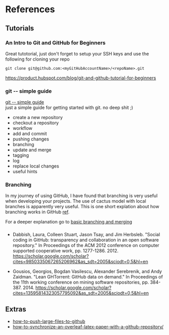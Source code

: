 # References

## Tutorials

### An Intro to Git and GitHub for Beginners
Great tutotorial, just don't forget to setup your SSH keys and use the following for cloning your repo
```
git clone git@github.com:<myGitHubAccountName>/<repoName>.git
```

https://product.hubspot.com/blog/git-and-github-tutorial-for-beginners


### git -- simple guide
[git -- simple guide](http://rogerdudler.github.io/git-guide/)  
just a simple guide for getting started with git. no deep shit ;)
* create a new repository
* checkout a repository
* workflow
* add and commit
* pushing changes
* branching
* update and merge
* tagging
* log
* replace local changes
* useful hints



### Branching
In my journey of using GitHub, I have found that branching is very useful when
developing your projects. The use of cactus model with local branches is
apparently very useful. This is one short explation about how
branching works in GitHub [ref](https://barro.github.io/2016/02/a-succesful-git-branching-model-considered-harmful/).

For a deeper explanation go to
[basic branching and merging](https://git-scm.com/book/en/v2/Git-Branching-Basic-Branching-and-Merging)


###
* Dabbish, Laura, Colleen Stuart, Jason Tsay, and Jim Herbsleb. "Social coding in GitHub: transparency and collaboration in an open software repository." In Proceedings of the ACM 2012 conference on computer supported cooperative work, pp. 1277-1286. 2012.  https://scholar.google.com/scholar?cites=9850335067265206962&as_sdt=2005&sciodt=0,5&hl=en

* Gousios, Georgios, Bogdan Vasilescu, Alexander Serebrenik, and Andy Zaidman. "Lean GHTorrent: GitHub data on demand." In Proceedings of the 11th working conference on mining software repositories, pp. 384-387. 2014. https://scholar.google.com/scholar?cites=13595814323057795092&as_sdt=2005&sciodt=0,5&hl=en

## Extras
* [how-to-push-large-files-to-github](https://medium.com/@AyunasCode/how-to-push-large-files-to-github-253d05cc6a09)
* [how-to-synchronize-an-overleaf-latex-paper-with-a-github-repository/](https://ineed.coffee/3454/how-to-synchronize-an-overleaf-latex-paper-with-a-github-repository/)
